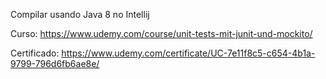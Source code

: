 Compilar usando Java 8 no Intellij

Curso: https://www.udemy.com/course/unit-tests-mit-junit-und-mockito/

Certificado: https://www.udemy.com/certificate/UC-7e11f8c5-c654-4b1a-9799-796d6fb6ae8e/